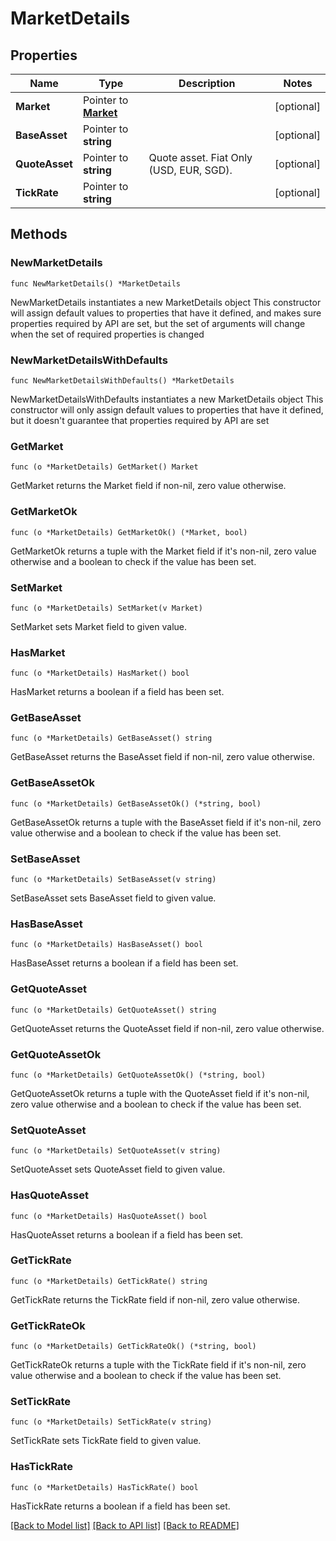 # MarketDetails

## Properties

Name | Type | Description | Notes
------------ | ------------- | ------------- | -------------
**Market** | Pointer to [**Market**](Market.md) |  | [optional] 
**BaseAsset** | Pointer to **string** |  | [optional] 
**QuoteAsset** | Pointer to **string** | Quote asset. Fiat Only (USD, EUR, SGD). | [optional] 
**TickRate** | Pointer to **string** |  | [optional] 

## Methods

### NewMarketDetails

`func NewMarketDetails() *MarketDetails`

NewMarketDetails instantiates a new MarketDetails object
This constructor will assign default values to properties that have it defined,
and makes sure properties required by API are set, but the set of arguments
will change when the set of required properties is changed

### NewMarketDetailsWithDefaults

`func NewMarketDetailsWithDefaults() *MarketDetails`

NewMarketDetailsWithDefaults instantiates a new MarketDetails object
This constructor will only assign default values to properties that have it defined,
but it doesn't guarantee that properties required by API are set

### GetMarket

`func (o *MarketDetails) GetMarket() Market`

GetMarket returns the Market field if non-nil, zero value otherwise.

### GetMarketOk

`func (o *MarketDetails) GetMarketOk() (*Market, bool)`

GetMarketOk returns a tuple with the Market field if it's non-nil, zero value otherwise
and a boolean to check if the value has been set.

### SetMarket

`func (o *MarketDetails) SetMarket(v Market)`

SetMarket sets Market field to given value.

### HasMarket

`func (o *MarketDetails) HasMarket() bool`

HasMarket returns a boolean if a field has been set.

### GetBaseAsset

`func (o *MarketDetails) GetBaseAsset() string`

GetBaseAsset returns the BaseAsset field if non-nil, zero value otherwise.

### GetBaseAssetOk

`func (o *MarketDetails) GetBaseAssetOk() (*string, bool)`

GetBaseAssetOk returns a tuple with the BaseAsset field if it's non-nil, zero value otherwise
and a boolean to check if the value has been set.

### SetBaseAsset

`func (o *MarketDetails) SetBaseAsset(v string)`

SetBaseAsset sets BaseAsset field to given value.

### HasBaseAsset

`func (o *MarketDetails) HasBaseAsset() bool`

HasBaseAsset returns a boolean if a field has been set.

### GetQuoteAsset

`func (o *MarketDetails) GetQuoteAsset() string`

GetQuoteAsset returns the QuoteAsset field if non-nil, zero value otherwise.

### GetQuoteAssetOk

`func (o *MarketDetails) GetQuoteAssetOk() (*string, bool)`

GetQuoteAssetOk returns a tuple with the QuoteAsset field if it's non-nil, zero value otherwise
and a boolean to check if the value has been set.

### SetQuoteAsset

`func (o *MarketDetails) SetQuoteAsset(v string)`

SetQuoteAsset sets QuoteAsset field to given value.

### HasQuoteAsset

`func (o *MarketDetails) HasQuoteAsset() bool`

HasQuoteAsset returns a boolean if a field has been set.

### GetTickRate

`func (o *MarketDetails) GetTickRate() string`

GetTickRate returns the TickRate field if non-nil, zero value otherwise.

### GetTickRateOk

`func (o *MarketDetails) GetTickRateOk() (*string, bool)`

GetTickRateOk returns a tuple with the TickRate field if it's non-nil, zero value otherwise
and a boolean to check if the value has been set.

### SetTickRate

`func (o *MarketDetails) SetTickRate(v string)`

SetTickRate sets TickRate field to given value.

### HasTickRate

`func (o *MarketDetails) HasTickRate() bool`

HasTickRate returns a boolean if a field has been set.


[[Back to Model list]](../README.md#documentation-for-models) [[Back to API list]](../README.md#documentation-for-api-endpoints) [[Back to README]](../README.md)


